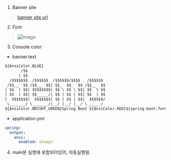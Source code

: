 1. Banner site 
>  [banner site url](http://patorjk.com/software/taag/#p=display&h=0&f=Big%20Money-ne&t=demo%20)
2. Font
> ![image](https://user-images.githubusercontent.com/60438691/212784507-11024ae7-4872-484f-917a-40ecef9132aa.png)
3. Console color
- banner.text
```txt
${AnsiColor.BLUE}
       /$$
      | $$
  /$$$$$$$  /$$$$$$  /$$$$$$/$$$$   /$$$$$$
 /$$__  $$ /$$__  $$| $$_  $$_  $$ /$$__  $$
| $$  | $$| $$$$$$$$| $$ \ $$ \ $$| $$  \ $$
| $$  | $$| $$_____/| $$ | $$ | $$| $$  | $$
|  $$$$$$$|  $$$$$$$| $$ | $$ | $$|  $$$$$$/
 \_______/ \_______/|__/ |__/ |__/ \______/
${AnsiColor.BRIGHT_GREEN}Spring Boot ${AnsiColor.RED}${spring-boot.formatted-version}
```
- application.yml
```yml
spring:
  output:
    ansi:
      enabled: always
```
4. main문 실행에 포함되어있어, 자동실행됨.
